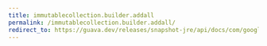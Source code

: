 ```yaml
---
title: immutablecollection.builder.addall
permalink: /immutablecollection.builder.addall/
redirect_to: https://guava.dev/releases/snapshot-jre/api/docs/com/google/common/collect/ImmutableCollection.Builder.html#addAll-java.lang.Iterable-
---
```

